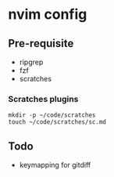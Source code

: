 # nvim config

## Pre-requisite
- ripgrep
- fzf
- scratches

### Scratches plugins
```
mkdir -p ~/code/scratches
touch ~/code/scratches/sc.md
```

## Todo
- keymapping for gitdiff

